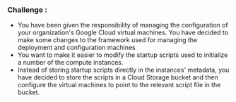### Challenge :

- You have been given the responsibility of managing the configuration of your organization's Google Cloud virtual machines. You have decided to make some changes to the framework used for managing the deployment and configuration machines
-  You want to make it easier to modify the startup scripts used to initialize a number of the compute instances. 
- Instead of storing startup scripts directly in the instances' metadata, you have decided to store the scripts in a Cloud Storage bucket and then configure the virtual machines to point to the relevant script file in the bucket.